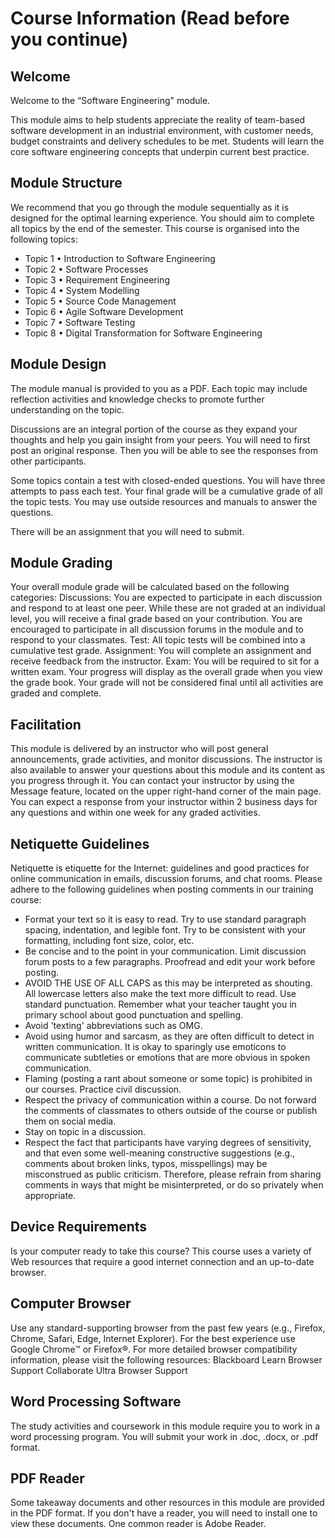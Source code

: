 # Course Information (Read before you continue)
## Welcome
Welcome to the “Software Engineering" module.

This module aims to help students appreciate the reality of team-based software development in an industrial environment, with customer needs, budget constraints and delivery schedules to be met. Students will learn the core software engineering concepts that underpin current best practice.  

## Module Structure

We recommend that you go through the module sequentially as it is designed for the optimal learning experience. You should aim to complete all topics by the end of the semester. This course is organised into the following topics:
* Topic 1 • Introduction to Software Engineering
* Topic 2 • Software Processes
* Topic 3 • Requirement Engineering
* Topic 4 • System Modelling
* Topic 5 • Source Code Management
* Topic 6 • Agile Software Development
* Topic 7 • Software Testing
* Topic 8 • Digital Transformation for Software Engineering


## Module Design

The module manual is provided to you as a PDF. Each topic may include reflection activities and knowledge checks to promote further understanding on the topic.

Discussions are an integral portion of the course as they expand your thoughts and help you gain insight from your peers. You will need to first post an original response. Then you will be able to see the responses from other participants.

Some topics contain a test with closed-ended questions. You will have three attempts to pass each test. Your final grade will be a cumulative grade of all the topic tests. You may use outside resources and manuals to answer the questions.

There will be an assignment that you will need to submit.


## Module Grading
Your overall module grade will be calculated based on the following categories:
Discussions: You are expected to participate in each discussion and respond to at least one peer. While these are not graded at an individual level, you will receive a final grade based on your contribution. You are encouraged to participate in all discussion forums in the module and to respond to your classmates.
Test: All topic tests will be combined into a cumulative test grade.
Assignment: You will complete an assignment and receive feedback from the instructor.
Exam: You will be required to sit for a written exam. 
Your progress will display as the overall grade when you view the grade book. Your grade will not be considered final until all activities are graded and complete.


## Facilitation
This module is delivered by an instructor who will post general announcements, grade activities, and monitor discussions. The instructor is also available to answer your questions about this module and its content as you progress through it.
You can contact your instructor by using the Message feature, located on the upper right-hand corner of the main page. You can expect a response from your instructor within 2 business days for any questions and within one week for any graded activities.


## Netiquette Guidelines
Netiquette is etiquette for the Internet: guidelines and good practices for online communication in emails, discussion forums, and chat rooms. Please adhere to the following guidelines when posting comments in our training course:

* Format your text so it is easy to read. Try to use standard paragraph spacing, indentation, and legible font. Try to be consistent with your formatting, including font size, color, etc.
* Be concise and to the point in your communication. Limit discussion forum posts to a few paragraphs. Proofread and edit your work before posting.
* AVOID THE USE OF ALL CAPS as this may be interpreted as shouting. All lowercase letters also make the text more difficult to read. Use standard punctuation. Remember what your teacher taught you in primary school about good punctuation and spelling.
* Avoid 'texting' abbreviations such as OMG.
* Avoid using humor and sarcasm, as they are often difficult to detect in written communication. It is okay to sparingly use emoticons to communicate subtleties or emotions that are more obvious in spoken communication.
* Flaming (posting a rant about someone or some topic) is prohibited in our courses. Practice civil discussion.
* Respect the privacy of communication within a course. Do not forward the comments of classmates to others outside of the course or publish them on social media.
* Stay on topic in a discussion.
* Respect the fact that participants have varying degrees of sensitivity, and that even some well-meaning constructive suggestions (e.g., comments about broken links, typos, misspellings) may be misconstrued as public criticism. Therefore, please refrain from sharing comments in ways that might be misinterpreted, or do so privately when appropriate.


## Device Requirements
Is your computer ready to take this course? This course uses a variety of Web resources that require a good internet connection and an up-to-date browser.


## Computer Browser
Use any standard-supporting browser from the past few years (e.g., Firefox, Chrome, Safari, Edge, Internet Explorer). For the best experience use Google Chrome™ or Firefox®. For more detailed browser compatibility information, please visit the following resources:
Blackboard Learn Browser Support
Collaborate Ultra Browser Support


## Word Processing Software
The study activities and coursework in this module require you to work in a word processing program. You will submit your work in .doc, .docx, or .pdf format.


## PDF Reader
Some takeaway documents and other resources in this module are provided in the PDF format. If you don't have a reader, you will need to install one to view these documents. One common reader is Adobe Reader.